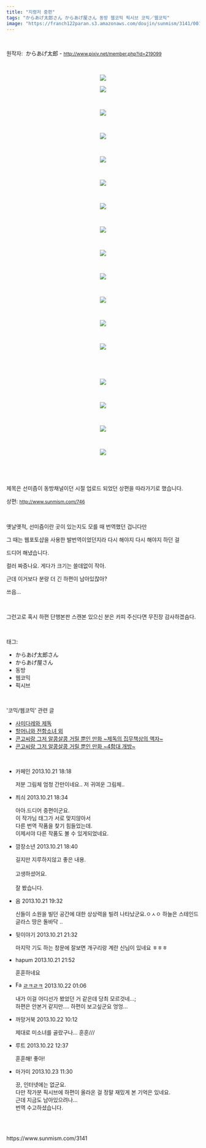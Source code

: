 ```yaml
---
title: "지령저 중편"
tags: "からあげ太郎さん からあげ屋さん 동방 웹코믹 픽시브 코믹／웹코믹"
image: "https://franch122paran.s3.amazonaws.com/doujin/sunmism/3141/001.jpg"
---
```

<div class="article">
<div class="jb-article"><div class="tt_article_useless_p_margin"><p><br/></p><p>원작자:  からあげ太郎 - <a href="http://www.pixiv.net/member.php?id=219099" style="font-size: 9pt; line-height: 1.5;">http://www.pixiv.net/member.php?id=219099</a></p><p><br/></p><p style="text-align: center; clear: none; float: none;"><span class="imageblock" style="display:inline-block;width:740px;;height:auto;max-width:100%"><img src="{{ site.imgserver7 }}/sunmism/3141/001.jpg"/></span></p><p style="text-align: left; clear: none; float: none;"></p><p style="text-align: center; clear: none; float: none;"><span class="imageblock" style="display:inline-block;width:600px;;height:auto;max-width:100%"><img src="{{ site.imgserver7 }}/sunmism/3141/002.jpg"/></span></p><p style="text-align: left; clear: none; float: none;"><br/></p><p style="text-align: center; clear: none; float: none;"><span class="imageblock" style="display:inline-block;width:600px;;height:auto;max-width:100%"><img src="{{ site.imgserver7 }}/sunmism/3141/003.jpg"/></span></p><p style="text-align: left; clear: none; float: none;"><br/></p><p style="text-align: center; clear: none; float: none;"><span class="imageblock" style="display:inline-block;width:600px;;height:auto;max-width:100%"><img src="{{ site.imgserver7 }}/sunmism/3141/004.jpg"/></span></p><p style="text-align: left; clear: none; float: none;"><br/></p><p style="text-align: center; clear: none; float: none;"><span class="imageblock" style="display:inline-block;width:600px;;height:auto;max-width:100%"><img src="{{ site.imgserver7 }}/sunmism/3141/005.jpg"/></span></p><p style="text-align: left; clear: none; float: none;"><br/></p><p style="text-align: center; clear: none; float: none;"><span class="imageblock" style="display:inline-block;width:600px;;height:auto;max-width:100%"><img src="{{ site.imgserver7 }}/sunmism/3141/006.jpg"/></span></p><p style="text-align: left; clear: none; float: none;"><br/></p><p style="text-align: center; clear: none; float: none;"><span class="imageblock" style="display:inline-block;width:600px;;height:auto;max-width:100%"><img src="{{ site.imgserver7 }}/sunmism/3141/007.jpg"/></span></p><p style="text-align: left; clear: none; float: none;"><br/></p><p style="text-align: center; clear: none; float: none;"><span class="imageblock" style="display:inline-block;width:600px;;height:auto;max-width:100%"><img src="{{ site.imgserver7 }}/sunmism/3141/008.jpg"/></span></p><p style="text-align: left; clear: none; float: none;"><br/></p><p style="text-align: center; clear: none; float: none;"><span class="imageblock" style="display:inline-block;width:600px;;height:auto;max-width:100%"><img src="{{ site.imgserver7 }}/sunmism/3141/009.jpg"/></span></p><p style="text-align: left; clear: none; float: none;"><br/></p><p style="text-align: center; clear: none; float: none;"><span class="imageblock" style="display:inline-block;width:600px;;height:auto;max-width:100%"><img src="{{ site.imgserver7 }}/sunmism/3141/010.jpg"/></span></p><p style="text-align: left; clear: none; float: none;"><br/></p><p style="text-align: center; clear: none; float: none;"><span class="imageblock" style="display:inline-block;width:600px;;height:auto;max-width:100%"><img src="{{ site.imgserver7 }}/sunmism/3141/011.jpg"/></span></p><p style="text-align: left; clear: none; float: none;"><br/></p><p style="text-align: center; clear: none; float: none;"><span class="imageblock" style="display:inline-block;width:600px;;height:auto;max-width:100%"><img src="{{ site.imgserver7 }}/sunmism/3141/012.jpg"/></span></p><p style="text-align: left; clear: none; float: none;"><br/></p><p style="text-align: center; clear: none; float: none;"><span class="imageblock" style="display:inline-block;width:600px;;height:auto;max-width:100%"><img src="{{ site.imgserver7 }}/sunmism/3141/013.jpg"/></span></p><p style="text-align: left; clear: none; float: none;"><br/></p><p style="text-align: center; clear: none; float: none;"></p><p style="text-align: left; clear: none; float: none;"><br/></p><p style="text-align: center; clear: none; float: none;"><span class="imageblock" style="display:inline-block;width:600px;;height:auto;max-width:100%"><img src="{{ site.imgserver7 }}/sunmism/3141/014.jpg"/></span></p><p style="text-align: left; clear: none; float: none;"><br/></p><p style="text-align: center; clear: none; float: none;"><span class="imageblock" style="display:inline-block;width:600px;;height:auto;max-width:100%"><img src="{{ site.imgserver7 }}/sunmism/3141/015.jpg"/></span></p><p style="text-align: left; clear: none; float: none;"><br/></p><p style="text-align: center; clear: none; float: none;"><span class="imageblock" style="display:inline-block;width:600px;;height:auto;max-width:100%"><img src="{{ site.imgserver7 }}/sunmism/3141/016.jpg"/></span></p><p style="text-align: left; clear: none; float: none;"><br/></p><p style="text-align: center; clear: none; float: none;"><span class="imageblock" style="display:inline-block;width:600px;;height:auto;max-width:100%"><img src="{{ site.imgserver7 }}/sunmism/3141/017.jpg"/></span></p><p style="text-align: left; clear: none; float: none;"><br/></p><p style="text-align: left; clear: none; float: none;"><br/></p><p style="text-align: left; clear: none; float: none;">제목은 선미즘이 동방채널이던 시절 업로드 되었던 상편을 따라가기로 했습니다.</p><p style="text-align: left; clear: none; float: none;">상편: <a href="http://www.sunmism.com/746" style="font-size: 9pt; line-height: 1.5;">http://www.sunmism.com/746</a></p><p style="text-align: left; clear: none; float: none;"><br/></p><p style="text-align: left; clear: none; float: none;">옛날옛적, 선미즘이란 곳이 있는지도 모를 때 번역했던 겁니다만</p><p style="text-align: left; clear: none; float: none;">그 때는 웹포토샵을 사용한 발번역이었던지라 다시 해야지 다시 해야지 하던 걸</p><p style="text-align: left; clear: none; float: none;">드디어 해냈습니다.</p><p style="text-align: left; clear: none; float: none;">컬러 짜증나요. 게다가 크기는 쓸데없이 작아.</p><p style="text-align: left; clear: none; float: none;">근데 이거보다 분량 더 긴 하편이 남아있잖아?</p><p style="text-align: left; clear: none; float: none;">쓰읍...</p><p style="text-align: left; clear: none; float: none;"><br/></p><p style="text-align: left; clear: none; float: none;">그런고로 혹시 하편 단행본판 스캔본 있으신 분은 카피 주신다면 무진장 감사하겠슴다.</p><div style="text-align:center;margin:10px 0 10px 0;clear:both"><div style="display:inline;text-align:center;">
</div><div style="display:inline;text-align:center;">
</div></div> </div></div></div><br/>
<div class="tagTrail">
<p>태그: </p>
<ul>
<li>からあげ太郎さん</li>
<li>からあげ屋さん</li>
<li>동방</li>
<li>웹코믹</li>
<li>픽시브</li>
</ul>
</div><br/>
<div class="another">
<p>'코믹/웹코믹' 관련 글</p>
<ul>
<li><a href="/">사미다레와 제독</a></li>
<li><a href="/">할머니와 전함소녀 외</a></li>
<li><a href="/">콘고씨랑 그저 알콩살콩 거릴 뿐인 만화 ~제독의 집무책상의 액자~</a></li>
<li><a href="/">콘고씨랑 그저 알콩살콩 거릴 뿐인 만화 ~4함대 개방~</a></li>
</ul>
</div><br/>
<div class="jb-discuss-list jb-discuss-list-comment">
<ul class="jb-discuss-list-level-1">
<li class="rp_general" id="comment12994687">
<div class="jb-discuss jb-discuss-comment">
<div class="jb-discuss-information jb-discuss-information-comment">
<span class="jb-discuss-information-name">카페인</span>
<span class="jb-discuss-information-date">2013.10.21 18:18 </span>
</div>
<p class="jb-discuss-content jb-discuss-content-comment">저분 그림체 엄청 간만이네요.. 저 귀여운 그림체..</p>
</div>
</li>
<li class="rp_general" id="comment12994715">
<div class="jb-discuss jb-discuss-comment">
<div class="jb-discuss-information jb-discuss-information-comment">
<span class="jb-discuss-information-name">픠싀</span>
<span class="jb-discuss-information-date">2013.10.21 18:34 </span>
</div>
<p class="jb-discuss-content jb-discuss-content-comment">아아.드디어 중편이군요.<br/>
이 작가님 태그가 서로 맞지않아서<br/>
다른 번역 작품을 찾기 힘들었는데. <br/>
이제서야 다른 작품도 볼 수 있게되었네요.</p>
</div>
</li>
<li class="rp_general" id="comment12994725">
<div class="jb-discuss jb-discuss-comment">
<div class="jb-discuss-information jb-discuss-information-comment">
<span class="jb-discuss-information-name">깜장소년</span>
<span class="jb-discuss-information-date">2013.10.21 18:40 </span>
</div>
<p class="jb-discuss-content jb-discuss-content-comment">길지만 지루하지않고 좋은 내용.<br/>
<br/>
고생하셨어요.<br/>
<br/>
잘 봤습니다.</p>
</div>
</li>
<li class="rp_general" id="comment12994771">
<div class="jb-discuss jb-discuss-comment">
<div class="jb-discuss-information jb-discuss-information-comment">
<span class="jb-discuss-information-name">음</span>
<span class="jb-discuss-information-date">2013.10.21 19:32 </span>
</div>
<p class="jb-discuss-content jb-discuss-content-comment">신들이 소원을 빌던 공간에 대한 상상력을 빌려 나타났군요.ㅇㅅㅇ 하늘은 스테인드글라스 땅은 돌바닥 ..</p>
</div>
</li>
<li class="rp_general" id="comment12994903">
<div class="jb-discuss jb-discuss-comment">
<div class="jb-discuss-information jb-discuss-information-comment">
<span class="jb-discuss-information-name">뒷이야기</span>
<span class="jb-discuss-information-date">2013.10.21 21:32 </span>
</div>
<p class="jb-discuss-content jb-discuss-content-comment">마지막 기도 하는 창문에 잘보면 개구리랑 계란 신님이 있네요 ㅎㅎㅎ</p>
</div>
</li>
<li class="rp_general" id="comment12994933">
<div class="jb-discuss jb-discuss-comment">
<div class="jb-discuss-information jb-discuss-information-comment">
<span class="jb-discuss-information-name">hapum</span>
<span class="jb-discuss-information-date">2013.10.21 21:52 </span>
</div>
<p class="jb-discuss-content jb-discuss-content-comment">훈훈하네요</p>
</div>
</li>
<li class="rp_general" id="comment12995130">
<div class="jb-discuss jb-discuss-comment">
<div class="jb-discuss-information jb-discuss-information-comment">
<span class="jb-discuss-information-name"><img alt="Favicon of http://fzzz@naver.com" height="16" onerror="this.onerror=null;this.parentNode.removeChild(this)" src="http://naver.com/favicon.ico" width="16"/> <a href="http://fzzz@naver.com" onclick="return openLinkInNewWindow(this)">ㄹㅋㄹㅋ</a></span>
<span class="jb-discuss-information-date">2013.10.22 01:06 </span>
</div>
<p class="jb-discuss-content jb-discuss-content-comment">내가 이걸 어디선가 봤었던 거 같은데 당최 모르것네...;<br/>
하편은 안본거 같지만.... 하편이 보고싶군요 엉엉...</p>
</div>
</li>
<li class="rp_general" id="comment12995497">
<div class="jb-discuss jb-discuss-comment">
<div class="jb-discuss-information jb-discuss-information-comment">
<span class="jb-discuss-information-name">까망거북</span>
<span class="jb-discuss-information-date">2013.10.22 10:12 </span>
</div>
<p class="jb-discuss-content jb-discuss-content-comment">제대로 미소녀를 골랐구나... 훈훈///</p>
</div>
</li>
<li class="rp_general" id="comment12995672">
<div class="jb-discuss jb-discuss-comment">
<div class="jb-discuss-information jb-discuss-information-comment">
<span class="jb-discuss-information-name">루트</span>
<span class="jb-discuss-information-date">2013.10.22 12:37 </span>
</div>
<p class="jb-discuss-content jb-discuss-content-comment">훈훈해! 좋아!</p>
</div>
</li>
<li class="rp_general" id="comment12996708">
<div class="jb-discuss jb-discuss-comment">
<div class="jb-discuss-information jb-discuss-information-comment">
<span class="jb-discuss-information-name">마가미</span>
<span class="jb-discuss-information-date">2013.10.23 11:30 </span>
</div>
<p class="jb-discuss-content jb-discuss-content-comment">끙, 인터넷에는 없군요.<br/>
다만 작가분 픽시브에 하편이 올라온 걸 정말 재밌게 본 기억은 있네요.<br/>
근데 지금도 남아있으려나...<br/>
번역 수고하셨습니다.</p>
</div>
</li>
</ul>
</div><br/>
<br/>
<p id="refer">https://www.sunmism.com/3141</p>
<br/>

